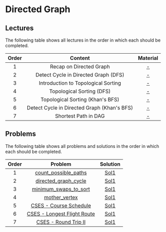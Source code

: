# Directed Graph

## Lectures

The following table shows all lectures in the order in which each should be completed.

| Order | Content | Material |
|:---:|:---:|:---:|
| 1 | Recap on Directed Graph | [-]() |
| 2 | Detect Cycle in Directed Graph (DFS) | [-]() |
| 3 | Introduction to Topological Sorting | [-]() |
| 4 | Topological Sorting (DFS) | [-]() |
| 5 | Topological Sorting (Khan's BFS) | [-]() |
| 6 | Detect Cycle in Directed Graph (Khan's BFS) | [-]() |
| 7 | Shortest Path in DAG | [-]() |

## Problems

The following table shows all problems and solutions in the order in which each should be completed.

| Order | Problem | Solution |
|:---:|:---:|:---:|
| 1 | [count_possible_paths]() | [Sol1]() |
| 2 | [directed_graph_cycle]() | [Sol1]() |
| 3 | [minimum_swaps_to_sort]() | [Sol1]() |
| 4 | [mother_vertex]() | [Sol1]() |
| 5 | [CSES - Course Schedule](https://cses.fi/problemset/task/1679) | [Sol1]() |
| 6 | [CSES - Longest Flight Route](https://cses.fi/problemset/task/1680) | [Sol1]() |
| 7 | [CSES - Round Trip II](https://cses.fi/problemset/task/1678) | [Sol1]() |